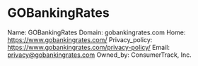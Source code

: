 
# GOBankingRates

Name: GOBankingRates
Domain: gobankingrates.com
Home: https://www.gobankingrates.com/
Privacy_policy: https://www.gobankingrates.com/privacy-policy/
Email: privacy@gobankingrates.com
Owned_by: ConsumerTrack, Inc.
